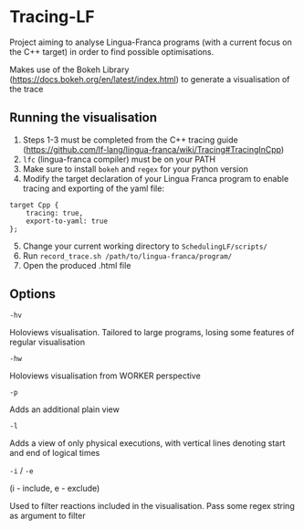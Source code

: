 # Tracing-LF

Project aiming to analyse Lingua-Franca programs (with a current focus on the C++ target) in order to find possible optimisations. 

Makes use of the Bokeh Library (https://docs.bokeh.org/en/latest/index.html) to generate a visualisation of the trace

## Running the visualisation 

1. Steps 1-3 must be completed from the C++ tracing guide (https://github.com/lf-lang/lingua-franca/wiki/Tracing#TracingInCpp)
2. ```lfc``` (lingua-franca compiler) must be on your PATH
3. Make sure to install ```bokeh``` and ```regex``` for your python version 
4. Modify the target declaration of your Lingua Franca program to enable tracing and exporting of the yaml file:
```
target Cpp {
    tracing: true,
    export-to-yaml: true
};
```
5. Change your current working directory to ```SchedulingLF/scripts/``` 
6. Run ```record_trace.sh /path/to/lingua-franca/program/``` 
7. Open the produced .html file



## Options
```-hv```

Holoviews visualisation. Tailored to large programs, losing some features of regular visualisation

```-hw```

Holoviews visualisation from WORKER perspective

```-p```

Adds an additional plain view 

```-l```

Adds a view of only physical executions, with vertical lines denoting start and end of logical times

```-i``` / ```-e```

(i - include, e - exclude)

Used to filter reactions included in the visualisation. Pass some regex string as argument to filter
